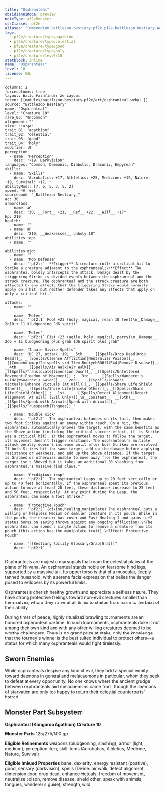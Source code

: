 ```yaml
---
title: "Osphranteal"
obsidianUIMode: preview
noteType: pf2eMonster
cssClasses: pf2e
aliases: "Compendium.battlezoo-bestiary-pf2e.pf2e-battlezoo-bestiary.Actor.r2wrgLJKyppjslNv" 
tags:
  - pf2e/creature/type/agathion
  - pf2e/creature/type/celestial
  - pf2e/creature/type/good
  - pf2e/creature/type/holy
  - pf2e/creature/level/10
statblock: inline
name: "Osphranteal"
level: 10
license: OGL
---
```


```statblock
columns: 2
forcecolumns: true
layout: Basic Pathfinder 2e Layout
token: [[modules/battlezoo-bestiary-pf2e/art/osphranteal.webp| ]]
source: "Battlezoo Bestiary"
name: "Osphranteal"
level: "Creature 10"
rare_03: "Uncommon"
alignment: ""
size: "Large"
trait_01: "agathion"
trait_02: "celestial"
trait_03: "good"
trait_04: "holy"
modifier: 19
perception:
  - name: "Perception"
    desc: "+19; Darkvision"
languages: "Common, Daemonic, Diabolic, Draconic, Empyrean"
skills:
  - name: "Skills"
    desc: "Acrobatics: +17, Athletics: +25, Medicine: +19, Nature: +19, Survival: +17, "
abilityMods: [7, 6, 5, 3, 5, 2]
speed: 40 feet
sourcebook: "_Battlezoo Bestiary_"
ac: 30
armorclass:
  - name: AC
    desc: "30; __Fort__ +21, __Ref__ +22, __Will__ +17"
hp: 210
health:
  - name: ""
  - name: HP
    desc: "210; __Weaknesses__ unholy 10"
abilities_top:
  - name: ""

abilities_mid:
  - name: ""
  - name: "Mob Defense"
    desc: "`pf2:r`  **Trigger** A creature rolls a critical hit to Strike a creature adjacent to the osphranteal;\n**Effect** The osphranteal boldly intercepts the attack. Damage dealt by the triggering Strike is divided evenly between the osphranteal and the struck creature. The osphranteal and the struck creature are both affected by any effects that the triggering Strike would normally apply on a hit, but neither defender takes any effects that apply on only a critical hit."

attacks:
  - name: ""

  - name: "Melee"
    desc: "`pf2:1` Foot +23 (holy, magical, reach 10 feet)\n__Damage__  2d10 + 11 bludgeoning 1d6 spirit"

  - name: "Melee"
    desc: "`pf2:1` Fist +23 (agile, holy, magical, parry)\n__Damage__  2d6 + 11 bludgeoning plus grab 1d6 spirit plus grab"

  - name: "Innate Divine Spells"
    desc: "DC 27, attack +19; __5th __  _[[Spells/Drop Dead|Drop Dead]]_, _[[Spells/Cleanse Affliction|Neutralize Poison]]_, _[[Compendium.pf2e.spells-srd.Item.RneiyehRO6f7LP44|Remove Disease]]_; __4th __  _[[Spells/Air Walk|Air Walk]]_, _[[Spells/Translocate|Dimension Door]]_, _[[Spells/Unfettered Movement|Freedom of Movement]]_; __3rd __  _[[Spells/Wanderer's Guide|Wanderer's Guide]]_; __2nd __  _[[Spells/Enhance Victuals|Enhance Victuals (At Will)]]_, _[[Spells/Share Life|Shield Other]]_, _[[Spells/Share Life|Shield Other]]_, _[[Spells/Share Life|Shield Other]]_; __1st __  _[[Spells/Detect Alignment|Detect Alignment (At Will) (Evil Only)]]_\n__Constant__  __(5th)__ _[[Spells/Speak with Animals|Speak with Animals]]_, _[[Spells/Truespeech|Tongues]]_"

  - name: "Double Kick"
    desc: "`pf2:2`  The osphranteal balances on its tail, then makes two foot Strikes against an enemy within reach. On a hit, the osphranteal automatically Shoves the target, with the same benefits as the Shove action (including the critical success effect, if its Strike was a critical hit). If the osphranteal moves to follow the target, its movement doesn't trigger reactions. The osphranteal's multiple attack penalty doesn't increase until after both Strikes are resolved. If both Strikes hit the same target, add up the damage before applying resistance or weakness, and add up the Shove distance. If the target is Grabbed or otherwise unable to move away from the osphranteal, the target isn't Shoved but it takes an additional 10 slashing from osphranteal's massive hind claws."

  - name: "Prodigious Leap"
    desc: "`pf2:1`  The osphranteal Leaps up to 20 feet vertically or up to 40 feet horizontally. If the osphranteal spent its previous action to move at least 20 feet, these distances increase to 25 feet and 50 feet, respectively. At any point during the Leap, the osphranteal can make a foot Strike."

  - name: "Protective Pouch"
    desc: "`pf2:2` (divine,healing,manipulate) The osphranteal puts a willing or helpless Medium or smaller creature in its pouch. While in the pouch, the creature has cover and Fast Healing 1 and gains a +2 status bonus on saving throws against any ongoing afflictions.\nThe osphranteal can spend a single action to remove a creature from its pouch (this action has the manipulate trait).\nEffect: Protective Pouch"

  - name: "[[Bestiary Ability Glossary/Grab|Grab]]"
    desc: "`pf2:1`  "
 
```



Osphranteals are majestic marsupials that roam the celestial plains of the plane of Nirvana. An osphranteal stands noble on fearsome hind legs, supported by a massive tail. Its upper torso is that of a muscular, deeply tanned humanoid, with a serene facial expression that belies the danger posed to evildoers by its powerful limbs.

Osphranteals cherish healthy growth and appreciate a selfless nature. They have strong protective feelings toward non-evil creatures smaller than themselves, whom they strive at all times to shelter from harm to the best of their ability.

During times of peace, highly ritualized brawling tournaments are an honored osphranteal pastime. In such tournaments, osphranteals duke it out among their own kind and with any other willing creatures deemed to be worthy challengers. There is no grand prize at stake, only the knowledge that the tourney's winner is the best suited individual to protect others—a status for which many osphranteals would fight tirelessly.

## Sworn Enemies

While osphranteals despise any kind of evil, they hold a special enmity toward daemons in general and meladaemons in particular, whom they seek to defeat at every opportunity. No one knows where the ancient grudge between osphranteals and meladaemons came from, though the daemons of starvation are only too happy to return their celestial counterparts' hatred.

## Monster Part Subsystem

**Osphranteal (Kangaroo Agathion) Creature 10**

**Monster Parts** 125/275/500 gp

**Eligible Refinements** weapons (bludgeoning, slashing), armor (light, medium), perception item, skill items (Acrobatics, Athletics, Medicine, Nature, Survival)

**Eligible Imbued Properties** bane, dexterity, energy resistant (positive), good, sensory (darkvision), spells (Divine: air walk, detect alignment, dimension door, drop dead, enhance victuals, freedom of movement, neutralize poison, remove disease, shield other, speak with animals, tongues, wanderer’s guide), strength, wild
